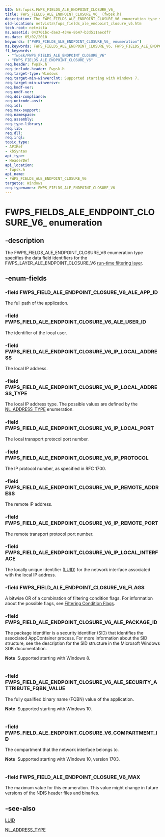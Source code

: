 ```yaml
---
UID: NE:fwpsk.FWPS_FIELDS_ALE_ENDPOINT_CLOSURE_V6_
title: FWPS_FIELDS_ALE_ENDPOINT_CLOSURE_V6_ (fwpsk.h)
description: The FWPS_FIELDS_ALE_ENDPOINT_CLOSURE_V6 enumeration type specifies the data field identifiers for the FWPS_LAYER_ALE_ENDPOINT_CLOSURE_V6 run-time filtering layer.
old-location: netvista\fwps_fields_ale_endpoint_closure_v6.htm
tech.root: netvista
ms.assetid: 043701bc-dae3-434e-8647-b3d511aecdf7
ms.date: 05/02/2018
keywords: ["FWPS_FIELDS_ALE_ENDPOINT_CLOSURE_V6_ enumeration"]
ms.keywords: FWPS_FIELDS_ALE_ENDPOINT_CLOSURE_V6, FWPS_FIELDS_ALE_ENDPOINT_CLOSURE_V6 enumeration [Network Drivers Starting with Windows Vista], FWPS_FIELDS_ALE_ENDPOINT_CLOSURE_V6_, FWPS_FIELD_ALE_ENDPOINT_CLOSURE_V6_ALE_APP_ID, FWPS_FIELD_ALE_ENDPOINT_CLOSURE_V6_ALE_PACKAGE_ID, FWPS_FIELD_ALE_ENDPOINT_CLOSURE_V6_ALE_USER_ID, FWPS_FIELD_ALE_ENDPOINT_CLOSURE_V6_FLAGS, FWPS_FIELD_ALE_ENDPOINT_CLOSURE_V6_IP_LOCAL_ADDRESS, FWPS_FIELD_ALE_ENDPOINT_CLOSURE_V6_IP_LOCAL_ADDRESS_TYPE, FWPS_FIELD_ALE_ENDPOINT_CLOSURE_V6_IP_LOCAL_INTERFACE, FWPS_FIELD_ALE_ENDPOINT_CLOSURE_V6_IP_LOCAL_PORT, FWPS_FIELD_ALE_ENDPOINT_CLOSURE_V6_IP_PROTOCOL, FWPS_FIELD_ALE_ENDPOINT_CLOSURE_V6_IP_REMOTE_ADDRESS, FWPS_FIELD_ALE_ENDPOINT_CLOSURE_V6_IP_REMOTE_PORT, FWPS_FIELD_ALE_ENDPOINT_CLOSURE_V6_MAX, fwpsk/FWPS_FIELDS_ALE_ENDPOINT_CLOSURE_V6, fwpsk/FWPS_FIELD_ALE_ENDPOINT_CLOSURE_V6_ALE_APP_ID, fwpsk/FWPS_FIELD_ALE_ENDPOINT_CLOSURE_V6_ALE_PACKAGE_ID, fwpsk/FWPS_FIELD_ALE_ENDPOINT_CLOSURE_V6_ALE_USER_ID, fwpsk/FWPS_FIELD_ALE_ENDPOINT_CLOSURE_V6_FLAGS, fwpsk/FWPS_FIELD_ALE_ENDPOINT_CLOSURE_V6_IP_LOCAL_ADDRESS, fwpsk/FWPS_FIELD_ALE_ENDPOINT_CLOSURE_V6_IP_LOCAL_ADDRESS_TYPE, fwpsk/FWPS_FIELD_ALE_ENDPOINT_CLOSURE_V6_IP_LOCAL_INTERFACE, fwpsk/FWPS_FIELD_ALE_ENDPOINT_CLOSURE_V6_IP_LOCAL_PORT, fwpsk/FWPS_FIELD_ALE_ENDPOINT_CLOSURE_V6_IP_PROTOCOL, fwpsk/FWPS_FIELD_ALE_ENDPOINT_CLOSURE_V6_IP_REMOTE_ADDRESS, fwpsk/FWPS_FIELD_ALE_ENDPOINT_CLOSURE_V6_IP_REMOTE_PORT, fwpsk/FWPS_FIELD_ALE_ENDPOINT_CLOSURE_V6_MAX, netvista.fwps_fields_ale_endpoint_closure_v6, wfp_ref_5_const_3_data_fields_8e8aadaf-e6a0-4b14-b37b-9f8581237530.xml
f1_keywords:
 - "fwpsk/FWPS_FIELDS_ALE_ENDPOINT_CLOSURE_V6"
 - "FWPS_FIELDS_ALE_ENDPOINT_CLOSURE_V6"
req.header: fwpsk.h
req.include-header: Fwpsk.h
req.target-type: Windows
req.target-min-winverclnt: Supported starting with Windows 7.
req.target-min-winversvr: 
req.kmdf-ver: 
req.umdf-ver: 
req.ddi-compliance: 
req.unicode-ansi: 
req.idl: 
req.max-support: 
req.namespace: 
req.assembly: 
req.type-library: 
req.lib: 
req.dll: 
req.irql: 
topic_type:
- APIRef
- kbSyntax
api_type:
- HeaderDef
api_location:
- fwpsk.h
api_name:
- FWPS_FIELDS_ALE_ENDPOINT_CLOSURE_V6
targetos: Windows
req.typenames: FWPS_FIELDS_ALE_ENDPOINT_CLOSURE_V6
---
```


# FWPS_FIELDS_ALE_ENDPOINT_CLOSURE_V6_ enumeration


## -description


The FWPS_FIELDS_ALE_ENDPOINT_CLOSURE_V6 enumeration type specifies the data field identifiers for the
  FWPS_LAYER_ALE_ENDPOINT_CLOSURE_V6 
  <a href="https://docs.microsoft.com/windows/desktop/FWP/management-filtering-layer-identifiers-">run-time filtering layer</a>.


## -enum-fields




### -field FWPS_FIELD_ALE_ENDPOINT_CLOSURE_V6_ALE_APP_ID

The full path of the application.


### -field FWPS_FIELD_ALE_ENDPOINT_CLOSURE_V6_ALE_USER_ID

The identifier of the local user.


### -field FWPS_FIELD_ALE_ENDPOINT_CLOSURE_V6_IP_LOCAL_ADDRESS

The local IP address.


### -field FWPS_FIELD_ALE_ENDPOINT_CLOSURE_V6_IP_LOCAL_ADDRESS_TYPE

The local IP address type. The possible values are defined by the 
     <a href="https://docs.microsoft.com/windows/desktop/api/nldef/ne-nldef-nl_address_type">NL_ADDRESS_TYPE</a> enumeration.


### -field FWPS_FIELD_ALE_ENDPOINT_CLOSURE_V6_IP_LOCAL_PORT

The local transport protocol port number.


### -field FWPS_FIELD_ALE_ENDPOINT_CLOSURE_V6_IP_PROTOCOL

The IP protocol number, as specified in RFC 1700.


### -field FWPS_FIELD_ALE_ENDPOINT_CLOSURE_V6_IP_REMOTE_ADDRESS

The remote IP address.


### -field FWPS_FIELD_ALE_ENDPOINT_CLOSURE_V6_IP_REMOTE_PORT

The remote transport protocol port number.


### -field FWPS_FIELD_ALE_ENDPOINT_CLOSURE_V6_IP_LOCAL_INTERFACE

The locally unique identifier (<a href="https://docs.microsoft.com/windows-hardware/drivers/ddi/igpupvdev/ns-igpupvdev-_luid">LUID</a>) for the network interface associated with the
     local IP address.


### -field FWPS_FIELD_ALE_ENDPOINT_CLOSURE_V6_FLAGS

A bitwise OR of a combination of filtering condition flags. For information about the possible
     flags, see 
     <a href="https://docs.microsoft.com/windows-hardware/drivers/network/filtering-condition-flags">Filtering Condition Flags</a>.


### -field FWPS_FIELD_ALE_ENDPOINT_CLOSURE_V6_ALE_PACKAGE_ID

The package identifier is a security identifier (SID) that identifies the associated AppContainer process. For more information about the SID structure, see the description for the SID structure in the Microsoft Windows SDK documentation.

<div class="alert"><b>Note</b>  Supported starting with Windows 8.</div>
<div> </div>

### -field FWPS_FIELD_ALE_ENDPOINT_CLOSURE_V6_ALE_SECURITY_ATTRIBUTE_FQBN_VALUE

The fully qualified binary name (FQBN) value of the application.

<div class="alert"><b>Note</b>  Supported starting with Windows 10.</div>
<div> </div>

### -field FWPS_FIELD_ALE_ENDPOINT_CLOSURE_V6_COMPARTMENT_ID

The compartment that the network interface belongs to.

<div class="alert"><b>Note</b>  Supported starting with Windows 10, version 1703.</div>
<div> </div>


### -field FWPS_FIELD_ALE_ENDPOINT_CLOSURE_V6_MAX

The maximum value for this enumeration. This value might change in future versions of the NDIS
     header files and binaries.


## -see-also




<a href="https://docs.microsoft.com/windows-hardware/drivers/ddi/igpupvdev/ns-igpupvdev-_luid">LUID</a>



<a href="https://docs.microsoft.com/windows/desktop/api/nldef/ne-nldef-nl_address_type">NL_ADDRESS_TYPE</a>
 

 

